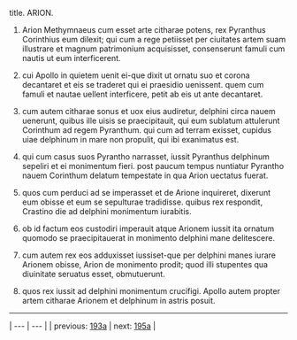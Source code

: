 title. ARION.



1. Arion Methymnaeus cum esset arte citharae potens, rex Pyranthus Corinthius eum dilexit; qui cum a rege petiisset per ciuitates artem suam illustrare et magnum patrimonium acquisisset, consenserunt famuli cum nautis ut eum interficerent.



2. cui Apollo in quietem uenit ei-que dixit ut ornatu suo et corona decantaret et eis se traderet qui ei praesidio uenissent. quem cum famuli et nautae uellent interficere, petit ab eis ut ante decantaret.



3. cum autem citharae sonus et uox eius audiretur, delphini circa nauem uenerunt, quibus ille uisis se praecipitauit, qui eum sublatum attulerunt Corinthum ad regem Pyranthum. qui cum ad terram exisset, cupidus uiae delphinum in mare non propulit, qui ibi exanimatus est.



4. qui cum casus suos Pyrantho narrasset, iussit Pyranthus delphinum sepeliri et ei monimentum fieri. post paucum tempus nuntiatur Pyrantho nauem Corinthum delatum tempestate in qua Arion uectatus fuerat.



5. quos cum perduci ad se imperasset et de Arione inquireret, dixerunt eum obisse et eum se sepulturae tradidisse. quibus rex respondit, Crastino die ad delphini monimentum iurabitis.



6. ob id factum eos custodiri imperauit atque Arionem iussit ita ornatum quomodo se praecipitauerat in monimento delphini mane delitescere.



7. cum autem rex eos adduxisset iussiset-que per delphini manes iurare Arionem obisse, Arion de monimento prodit; quod illi stupentes qua diuinitate seruatus esset, obmutuerunt.



8. quos rex iussit ad delphini monimentum crucifigi. Apollo autem propter artem citharae Arionem et delphinum in astris posuit.



---

| --- | --- |
| previous: [193a](../193a/) | next: [195a](../195a/) |